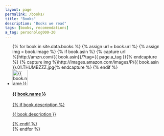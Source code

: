 ```yaml
---
layout: page
permalink: /books/
title: "Books"
description: "Books we read"
tags: [books, recomendations]
a_tag: personblog000-20
---
```


<ul class="post-index unstyled-list">
{% for book in site.data.books %}
{% assign url = book.url %}
{% assign img = book.image %}
{% if book.asin %}
  {% capture url %}http://amzn.com/{{ book.asin}}/?tag={{ page.a_tag }}{% endcapture %}
  {% capture img %}http://images.amazon.com/images/P/{{ book.asin }}.01.THUMBZZZ.jpg{% endcapture %}
{% endif %}
  <li>
    <div>
      <a href="{{ url }}" itemprop="url">
      <img src="{{ img }}" width="50" class="thumb" alt="{{ book.name }}" />
      <h4 itemprop="name">{{ book.name }}</h4>
      {% if book.description %}<p>{{ book.description }}</p>{% endif %}
      </a>
    </div>
  </li>
{% endfor %}
</ul>

